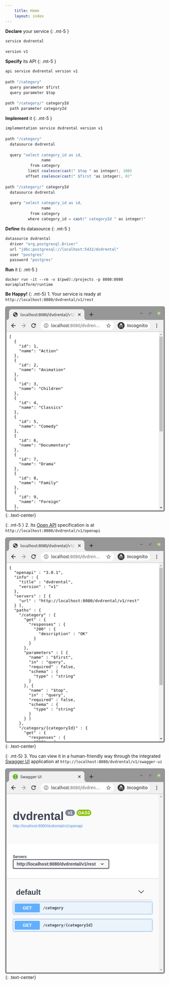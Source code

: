 ```yaml
---
    title: Home
    layout: index
---
```

**Declare** your service
{: .mt-5 }
```java
service dvdrental

version v1
```

**Specify** its API
{: .mt-5 }
```java
api service dvdrental version v1

path "/category"
  query parameter $first
  query parameter $top

path "/category/" categoryId
  path parameter categoryId	
```

**Implement** it
{: .mt-5 }
```java
implementation service dvdrental version v1

path "/category"
  datasource dvdrental

  query "select category_id as id, 
	            name 
           from category
          limit coalesce(cast(" $top " as integer), 100) 
         offset coalesce(cast(" $first "as integer), 0)"

path "/category/" categoryId
  datasource dvdrental

  query "select category_id as id, 
                name 
           from category
          where category_id = cast(" categoryId " as integer)"
```

**Define** its datasource
{: .mt-5 }
```java
datasource dvdrental
  driver "org.postgresql.Driver"
  url "jdbc:postgresql://localhost:5432/dvdrental"
  user "postgres"
  password "postgres"
```

**Run** it
{: .mt-5 }
```shell
docker run -it --rm -v $(pwd):/projects -p 8080:8080 marimplatform/runtime
```

**Be Happy!** 
{: .mt-5}
1\. Your service is ready at `http://localhost:8080/dvdrental/v1/rest`

![Categories resource](img/categories.png)
{: .text-center}

{: .mt-5 }
2\. Its [Open API](https://www.openapis.org/) specification is at `http://localhost:8080/dvdrental/v1/openapi`

![Open API specification](img/open-api.png)
{: .text-center}

{: .mt-5}
3\. You can view it in a human-friendly way through the integrated [Swagger UI](https://swagger.io/tools/swagger-ui/) application at `http://localhost:8080/dvdrental/v1/swagger-ui`

![Swager UI](img/swagger-ui.png)
{: .text-center}
